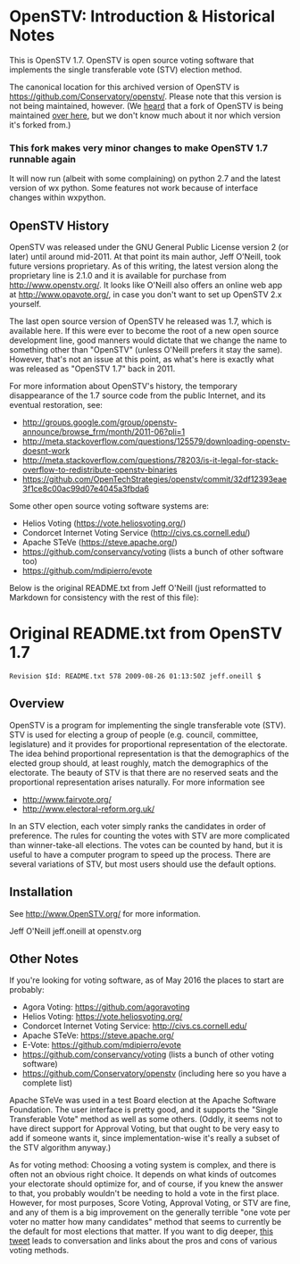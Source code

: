 OpenSTV: Introduction & Historical Notes
========================================

This is OpenSTV 1.7.  OpenSTV is open source voting software that implements the single transferable vote (STV) election method.

The canonical location for this archived version of OpenSTV is
https://github.com/Conservatory/openstv/.  Please note that this
version is not being maintained, however.  (We
[heard](https://github.com/OpenTechStrategies/openstv/issues/1#issuecomment-220310769)
that a fork of OpenSTV is being maintained [over
here](https://github.com/agoravoting/agora-tally/tree/next/agora_tally/ballot_counter),
but we don't know much about it nor which version it's forked from.)

### This fork makes very minor changes to make OpenSTV 1.7 runnable again
It will now run (albeit with some complaining) on python 2.7 and the latest version of wx python. Some features not work because of interface changes within wxpython. 


OpenSTV History
---------------

OpenSTV was released under the GNU General Public License version 2 (or later) until around mid-2011.  At that point its main author, Jeff O'Neill, took future versions proprietary.  As of this writing, the latest version along the proprietary line is 2.1.0 and it is available for purchase from http://www.openstv.org/.  It looks like O'Neill also offers an online web app at http://www.opavote.org/, in case you don't want to set up OpenSTV 2.x yourself.

The last open source version of OpenSTV he released was 1.7, which is available here.  If this were ever to become the root of a new open source development line, good manners would dictate that we change the name to something other than "OpenSTV" (unless O'Neill prefers it stay the same).  However, that's not an issue at this point, as what's here is exactly what was released as "OpenSTV 1.7" back in 2011.

For more information about OpenSTV's history, the temporary disappearance of the 1.7 source code from the public Internet, and its eventual restoration, see:

  * http://groups.google.com/group/openstv-announce/browse_frm/month/2011-06?pli=1
  * http://meta.stackoverflow.com/questions/125579/downloading-openstv-doesnt-work
  * http://meta.stackoverflow.com/questions/78203/is-it-legal-for-stack-overflow-to-redistribute-openstv-binaries
  * https://github.com/OpenTechStrategies/openstv/commit/32df12393eae3f1ce8c00ac99d07e4045a3fbda6

Some other open source voting software systems are:

* Helios Voting (https://vote.heliosvoting.org/)
* Condorcet Internet Voting Service (http://civs.cs.cornell.edu/)
* Apache STeVe (https://steve.apache.org/)
* https://github.com/conservancy/voting (lists a bunch of other software too)
* https://github.com/mdipierro/evote

Below is the original README.txt from Jeff O'Neill (just reformatted to Markdown for consistency with the rest of this file):

Original README.txt from OpenSTV 1.7
====================================

`Revision $Id: README.txt 578 2009-08-26 01:13:50Z jeff.oneill $`

Overview
--------

OpenSTV is a program for implementing the single transferable vote (STV).  STV is used for electing a group of people (e.g. council, committee, legislature) and it provides for proportional representation of the electorate.  The idea behind proportional representation is that the demographics of the elected group should, at least roughly, match the demographics of the electorate.  The beauty of STV is that there are no reserved seats and the proportional representation arises naturally.  For more information see

  * http://www.fairvote.org/
  * http://www.electoral-reform.org.uk/

In an STV election, each voter simply ranks the candidates in order of preference.  The rules for counting the votes with STV are more complicated than winner-take-all elections.  The votes can be counted by hand, but it is useful to have a computer program to speed up the process.  There are several variations of STV, but most users should use the default options.

Installation
------------
See http://www.OpenSTV.org/ for more information.

Jeff O'Neill
jeff.oneill at openstv.org

Other Notes
--------
If you're looking for voting software, as of May 2016 the places to
start are probably:

* Agora Voting: https://github.com/agoravoting
* Helios Voting: https://vote.heliosvoting.org/
* Condorcet Internet Voting Service: http://civs.cs.cornell.edu/
* Apache STeVe: https://steve.apache.org/
* E-Vote: https://github.com/mdipierro/evote
* https://github.com/conservancy/voting (lists a bunch of other voting software)
* https://github.com/Conservatory/openstv (including here so you have a complete list)

Apache STeVe was used in a test Board election at the Apache Software
Foundation.  The user interface is pretty good, and it supports the
"Single Transferable Vote" method as well as some others.  (Oddly, it
seems not to have direct support for Approval Voting, but that ought
to be very easy to add if someone wants it, since implementation-wise
it's really a subset of the STV algorithm anyway.)

As for voting method: Choosing a voting system is complex, and there
is often not an obvious right choice.  It depends on what kinds of
outcomes your electorate should optimize for, and of course, if you
knew the answer to that, you probably wouldn't be needing to hold a
vote in the first place.  However, for most purposes, Score Voting,
Approval Voting, or STV are fine, and any of them is a big improvement
on the generally terrible "one vote per voter no matter how many
candidates" method that seems to currently be the default for most
elections that matter.  If you want to dig deeper, [this
tweet](https://twitter.com/kfogel/status/705857077768376320) leads to
conversation and links about the pros and cons of various voting
methods.

